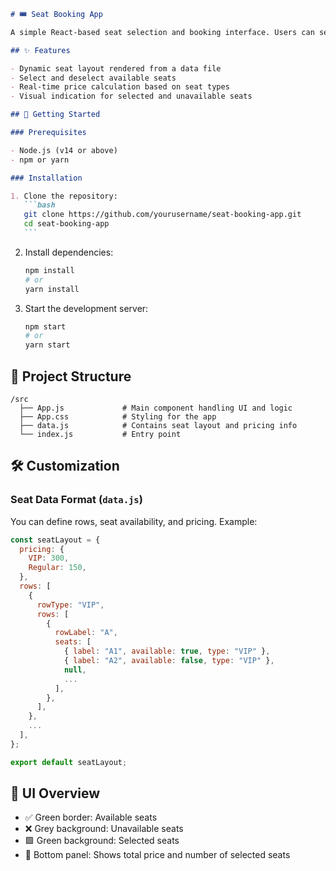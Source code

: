 ````markdown
# 🎟️ Seat Booking App

A simple React-based seat selection and booking interface. Users can select available seats, and the total ticket price and number of selected tickets are calculated in real-time.

## ✨ Features

- Dynamic seat layout rendered from a data file
- Select and deselect available seats
- Real-time price calculation based on seat types
- Visual indication for selected and unavailable seats

## 🚀 Getting Started

### Prerequisites

- Node.js (v14 or above)
- npm or yarn

### Installation

1. Clone the repository:
   ```bash
   git clone https://github.com/yourusername/seat-booking-app.git
   cd seat-booking-app
   ```
````

2. Install dependencies:

   ```bash
   npm install
   # or
   yarn install
   ```

3. Start the development server:
   ```bash
   npm start
   # or
   yarn start
   ```

## 🧠 Project Structure

```
/src
  ├── App.js             # Main component handling UI and logic
  ├── App.css            # Styling for the app
  ├── data.js            # Contains seat layout and pricing info
  └── index.js           # Entry point
```

## 🛠️ Customization

### Seat Data Format (`data.js`)

You can define rows, seat availability, and pricing. Example:

```js
const seatLayout = {
  pricing: {
    VIP: 300,
    Regular: 150,
  },
  rows: [
    {
      rowType: "VIP",
      rows: [
        {
          rowLabel: "A",
          seats: [
            { label: "A1", available: true, type: "VIP" },
            { label: "A2", available: false, type: "VIP" },
            null,
            ...
          ],
        },
      ],
    },
    ...
  ],
};

export default seatLayout;
```

## 🎨 UI Overview

- ✅ Green border: Available seats
- ❌ Grey background: Unavailable seats
- 🟩 Green background: Selected seats
- 🧮 Bottom panel: Shows total price and number of selected seats
